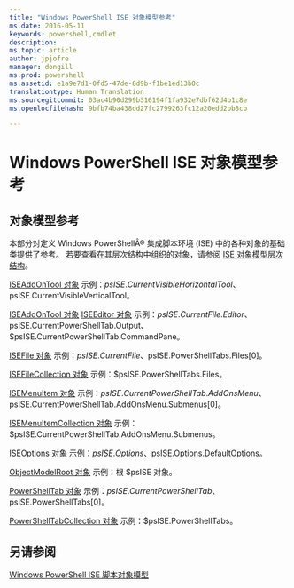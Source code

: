 ```yaml
---
title: "Windows PowerShell ISE 对象模型参考"
ms.date: 2016-05-11
keywords: powershell,cmdlet
description: 
ms.topic: article
author: jpjofre
manager: dongill
ms.prod: powershell
ms.assetid: e1a9e7d1-0fd5-47de-8d9b-f1be1ed13b0c
translationtype: Human Translation
ms.sourcegitcommit: 03ac4b90d299b316194f1fa932e7dbf62d4b1c8e
ms.openlocfilehash: 9bfb74ba438dd27fc2799263fc12a20edd2bb8cb

---
```


# Windows PowerShell ISE 对象模型参考
  
## 对象模型参考
 本部分对定义 Windows PowerShellÂ® 集成脚本环境 (ISE) 中的各种对象的基础类提供了参考。 若要查看在其层次结构中组织的对象，请参阅 [ISE 对象模型层次结构](The-ISE-Object-Model-Hierarchy.md)。

 [ISEAddOnTool 对象](The-ISEAddOnTool-Object.md)
 示例：$psISE.CurrentVisibleHorizontalTool、$psISE.CurrentVisibleVerticalTool。

 [ISEAddOnTool 对象](The-ISEAddOnTool-Object.md)
  [ISEEditor 对象](The-ISEEditor-Object.md)
 示例：$psISE.CurrentFile.Editor、$psISE.CurrentPowerShellTab.Output、$psISE.CurrentPowerShellTab.CommandPane。

 [ISEFile 对象](The-ISEFile-Object.md)
 示例：$psISE.CurrentFile、$psISE.PowerShellTabs.Files\[0\]。

 [ISEFileCollection 对象](The-ISEFileCollection-Object.md)
 示例：$psISE.PowerShellTabs.Files。

 [ISEMenuItem 对象](The-ISEMenuItem-Object.md)
示例：$psISE.CurrentPowerShellTab.AddOnsMenu、$psISE.CurrentPowerShellTab.AddOnsMenu.Submenus\[0\]。

 [ISEMenuItemCollection 对象](The-ISEMenuItemCollection-Object.md)
 示例：$psISE.CurrentPowerShellTab.AddOnsMenu.Submenus。

 [ISEOptions 对象](The-ISEOptions-Object.md)
 示例：$psISE.Options、$psISE.Options.DefaultOptions。

 [ObjectModelRoot 对象](The-ObjectModelRoot-Object.md)
 示例：根 $psISE 对象。

 [PowerShellTab 对象](The-PowerShellTab-Object.md)
 示例：$psISE.CurrentPowerShellTab、$psISE.PowerShellTabs\[0\]。

 [PowerShellTabCollection 对象](The-PowerShellTabCollection-Object.md)
 示例：$psISE.PowerShellTabs。

## 另请参阅
 [Windows PowerShell ISE 脚本对象模型](The-Windows-PowerShell-ISE-Scripting-Object-Model.md)

  



<!--HONumber=Aug16_HO3-->


